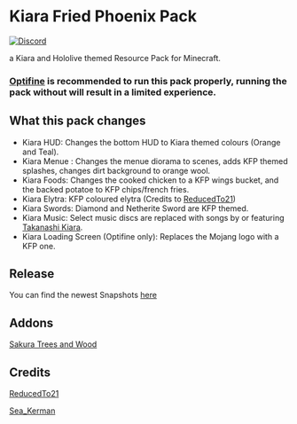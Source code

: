 # Kiara Fried Phoenix Pack
[![Discord](https://img.shields.io/badge/Discord-join-blue?style=flat-square)](https://discord.gg/HrsGZ8B9bT)

a Kiara and Hololive themed Resource Pack for Minecraft.
### [Optifine](https://optifine.net/home) is recommended to run this pack properly, running the pack without will result in a limited experience.

## What this pack changes
* Kiara HUD: Changes the bottom HUD to Kiara themed colours (Orange and Teal).
* Kiara Menue : Changes the menue diorama to scenes, adds KFP themed splashes, changes dirt background to orange wool.
* Kiara Foods: Changes the cooked chicken to a KFP wings bucket, and the backed potatoe to KFP chips/french fries.
* Kiara Elytra: KFP coloured elytra (Credits to [ReducedTo21](https://twitter.com/ReducedTo21))
* Kiara Swords: Diamond and Netherite Sword are KFP themed.
* Kiara Music: Select music discs are replaced with songs by or featuring [Takanashi Kiara](https://www.youtube.com/channel/UCHsx4Hqa-1ORjQTh9TYDhww).
* Kiara Loading Screen (Optifine only): Replaces the Mojang logo with a KFP one. 

## Release
You can find the newest Snapshots [here](https://github.com/KiaraFriedPhoenix/KFP-Pack/releases/latest)

## Addons
[Sakura Trees and Wood](https://github.com/KiaraFriedPhoenix/KFP-Sakura)

## Credits
[ReducedTo21](https://twitter.com/ReducedTo21)

[Sea_Kerman](https://www.reddit.com/user/Sea_Kerman)
